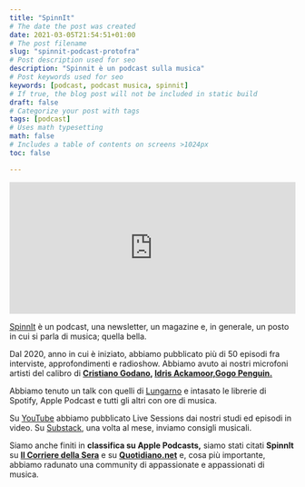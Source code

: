 ```yaml
---
title: "SpinnIt"
# The date the post was created
date: 2021-03-05T21:54:51+01:00
# The post filename
slug: "spinnit-podcast-protofra"
# Post description used for seo
description: "Spinnit è un podcast sulla musica"
# Post keywords used for seo
keywords: [podcast, podcast musica, spinnit]
# If true, the blog post will not be included in static build
draft: false
# Categorize your post with tags
tags: [podcast]
# Uses math typesetting
math: false
# Includes a table of contents on screens >1024px
toc: false

---
```

<iframe src="https://open.spotify.com/embed-podcast/show/0gQCl58EojARqQR8i0U5LL" width="100%" height="232" frameborder="0" allowtransparency="true" allow="encrypted-media"></iframe>

[SpinnIt](https://spinnit.it) è un podcast, una newsletter, un magazine e, in generale, un posto in cui si parla di musica; quella bella. 

Dal 2020, anno in cui è iniziato, abbiamo pubblicato più di 50 episodi fra interviste, approfondimenti e radioshow. Abbiamo avuto ai nostri microfoni artisti del calibro di **[Cristiano Godano,](https://spinnit.it/2020/11/06/cristiano-godano-intervista-spinnit-ep-23/) [Idris Ackamoor,](https://spinnit.it/2020/09/18/idris-ackamoor-intervista-spinnit-ep-20/)[Gogo Penguin.](https://spinnit.it/2020/06/15/gogo-penguin-intervista-spinnit-ep-16/)**

Abbiamo tenuto un talk con quelli di [Lungarno](https://lungarnofirenze.it) e intasato le librerie di Spotify, Apple Podcast e tutti gli altri con ore di musica. 

Su [YouTube](https://www.youtube.com/embed/NWWTv-Zg1VU) abbiamo pubblicato Live Sessions dai nostri studi ed episodi in video. Su [Substack](https://spinnit.substack.com), una volta al mese, inviamo consigli musicali. 

Siamo anche finiti in **classifica su Apple Podcasts,** siamo stati citati **SpinnIt** su **[Il Corriere della Sera](https://www.corriere.it/tecnologia/21_gennaio_27/i-generi-podcast-piu-amati-true-crime-inchiesta-narrazione-e396695a-6083-11eb-b90c-509c7d96fdd2.shtml)** e su **[Quotidiano.net](https://www.quotidiano.net/magazine/podcast-musica-1.5185342)** e, cosa più importante, abbiamo radunato una community di appassionate e appassionati di musica. 

